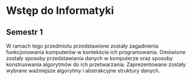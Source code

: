 # Wstęp do Informatyki
## Semestr 1
W ramach tego przedmiotu przedstawione zostały zagadnienia funkcjonowania komputerów w kontekście ich programowania.
Omówione zostały sposoby przedstawiania danych w komputerze oraz sposoby konstruowania algorytmów do ich przetwarzania.
Zaprezentowane zostały wybrane ważniejsze algorytmy i abstrakcyjne struktury danych.
